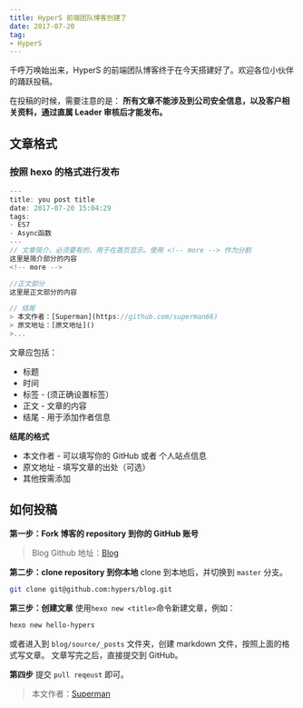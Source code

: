 ```yaml
---
title: HyperS 前端团队博客创建了
date: 2017-07-20
tag: 
- HyperS
---
```


千呼万唤始出来，HyperS 的前端团队博客终于在今天搭建好了。欢迎各位小伙伴的踊跃投稿。
<!-- more -->

在投稿的时候，需要注意的是：
**所有文章不能涉及到公司安全信息，以及客户相关资料，通过直属 Leader 审核后才能发布。**

## 文章格式
### 按照 hexo 的格式进行发布
```javascript
---
title: you post title
date: 2017-07-20 15:04:29
tags:
- ES7
- Async函数
---
// 文章简介，必须要有的，用于在首页显示。使用 <!-- more --> 作为分割
这里是简介部分的内容
<!-- more -->

//正文部分
这里是正文部分的内容

// 结尾
> 本文作者：[Superman](https://github.com/superman66)
> 原文地址：[原文地址]()
>...
```
文章应包括：
* 标题
* 时间
* 标签 - (须正确设置标签）
* 正文 - 文章的内容
* 结尾 - 用于添加作者信息

**结尾的格式**

* 本文作者 - 可以填写你的 GitHub 或者 个人站点信息
* 原文地址 - 填写文章的出处（可选）
* 其他按需添加

## 如何投稿
**第一步：Fork 博客的 repository 到你的 GitHub 账号**

>Blog Github 地址：[Blog](https://github.com/hypers/blog)

**第二步：clone repository 到你本地**
clone 到本地后，并切换到 `master` 分支。
```bash
git clone git@github.com:hypers/blog.git
```

**第三步：创建文章**
使用`hexo new <title>`命令新建文章，例如：

```bash
hexo new hello-hypers
```

或者进入到 `blog/source/_posts` 文件夹，创建 markdown 文件，按照上面的格式写文章。
文章写完之后，直接提交到 GitHub。

**第四步**
提交 `pull reqeust` 即可。


> 本文作者：[Superman](https://github.com/superman66)
